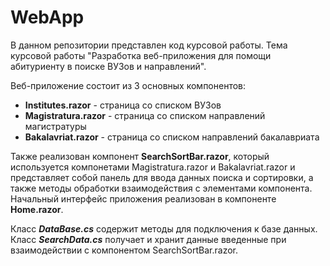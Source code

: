 # WebApp

В данном репозитории представлен код курсовой работы. Тема курсовой работы "Разработка веб-приложения для помощи абитуриенту в поиске ВУЗов и направлений".  
  
Веб-приложение состоит из 3 основных компонентов:
- **Institutes.razor** - cтраница со списком ВУЗов
- **Magistratura.razor** - cтраница со списком направлений магистратуры
- **Bakalavriat.razor** - cтраница со списком направлений бакалавриата  
  
Также реализован компонент **SearchSortBar.razor**, который используется компонетами Magistratura.razor и Bakalavriat.razor и представляет собой панель для ввода
данных поиска и сортировки, а также методы обработки взаимодействия с элементами компонента. Начальный интерфейс приложения реализован в компоненте **Home.razor**.

Класс ***DataBase.cs*** содержит методы для подключения к базе данных.  
Класс ***SearchData.cs*** получает и хранит данные введенные при взаимодействии с компонентом SearchSortBar.razor.
